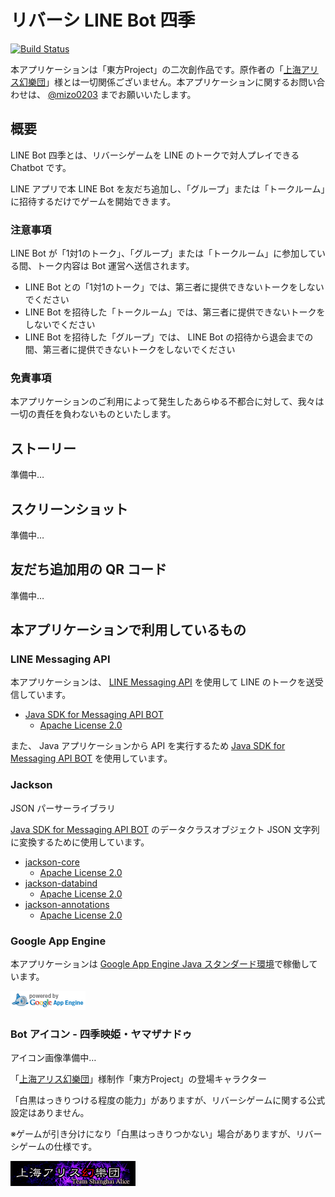 # リバーシ LINE Bot 四季

[![Build Status](https://travis-ci.org/mizo0203/shiki-line-bot.svg?branch=master)](https://travis-ci.org/mizo0203/shiki-line-bot)

本アプリケーションは「東方Project」の二次創作品です。原作者の「[上海アリス幻樂団](http://www16.big.or.jp/~zun/)」様とは一切関係ございません。本アプリケーションに関するお問い合わせは、 [@mizo0203](https://github.com/mizo0203) までお願いいたします。

## 概要

LINE Bot 四季とは、リバーシゲームを LINE のトークで対人プレイできる Chatbot です。

LINE アプリで本 LINE Bot を友だち追加し、「グループ」または「トークルーム」に招待するだけでゲームを開始できます。

### 注意事項

LINE Bot が「1対1のトーク」、「グループ」または「トークルーム」に参加している間、トーク内容は Bot 運営へ送信されます。

* LINE Bot との「1対1のトーク」では、第三者に提供できないトークをしないでください
* LINE Bot を招待した「トークルーム」では、第三者に提供できないトークをしないでください
* LINE Bot を招待した「グループ」では、 LINE Bot の招待から退会までの間、第三者に提供できないトークをしないでください

### 免責事項

本アプリケーションのご利用によって発生したあらゆる不都合に対して、我々は一切の責任を負わないものといたします。

## ストーリー

準備中…

## スクリーンショット

準備中…

## 友だち追加用の QR コード

準備中…

## 本アプリケーションで利用しているもの

### LINE Messaging API

本アプリケーションは、 [LINE Messaging API](https://developers.line.me/ja/services/messaging-api/) を使用して LINE のトークを送受信しています。

* [Java SDK for Messaging API BOT](https://github.com/line/line-bot-sdk-java)
    * [Apache License 2.0](https://github.com/line/line-bot-sdk-java/blob/master/LICENSE.txt)

また、 Java アプリケーションから API を実行するため [Java SDK for Messaging API BOT](https://github.com/line/line-bot-sdk-java) を使用しています。

### Jackson

JSON パーサーライブラリ

[Java SDK for Messaging API BOT](https://github.com/line/line-bot-sdk-java) のデータクラスオブジェクト JSON 文字列に変換するために使用しています。

* [jackson-core](https://github.com/FasterXML/jackson-core)
    * [Apache License 2.0](http://www.apache.org/licenses/LICENSE-2.0)
* [jackson-databind](https://github.com/FasterXML/jackson-databind)
    * [Apache License 2.0](http://www.apache.org/licenses/LICENSE-2.0)
* [jackson-annotations](https://github.com/FasterXML/jackson-annotations)
    * [Apache License 2.0](http://www.apache.org/licenses/LICENSE-2.0)

### Google App Engine

本アプリケーションは [Google App Engine Java スタンダード環境](https://cloud.google.com/appengine/docs/standard/java/)で稼働しています。

[![Google App Engine](image/appengine-noborder-120x30.gif)](https://cloud.google.com/appengine/)

### Bot アイコン - 四季映姫・ヤマザナドゥ

アイコン画像準備中…

「[上海アリス幻樂団](http://www16.big.or.jp/~zun/)」様制作「東方Project」の登場キャラクター

「白黒はっきりつける程度の能力」がありますが、リバーシゲームに関する公式設定はありません。

※ゲームが引き分けになり「白黒はっきりつかない」場合がありますが、リバーシゲームの仕様です。

[![上海アリス幻樂団](image/banner.gif)](http://www16.big.or.jp/~zun/)
